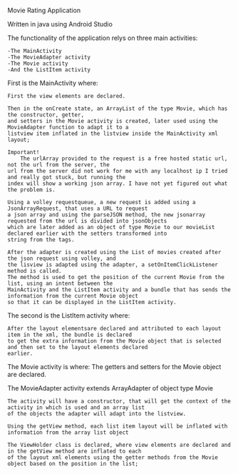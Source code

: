 Movie Rating Application

Written in java using Android Studio

The functionality of the application relys on three main activities:
	
	-The MainActivity
	-The MovieAdapter activity
	-The Movie activity
	-And the ListItem activity
	
First is the MainActivity where:
	
	First the view elements are declared.
	
	Then in the onCreate state, an ArrayList of the type Movie, which has the constructor, getter,
	and setters in the Movie activity is created, later used using the MovieAdapter function to adapt it to a
	listview item inflated in the listview inside the MainActivity xml layout;

	Important!
		The urlArray provided to the request is a free hosted static url, not the url from the server, the
	url from the server did not work for me with any localhost ip I tried and really got stuck, but running the
	index will show a working json array. I have not yet figured out what the problem is.

	Using a volley requestqueue, a new request is added using a JsonArrayRequest, that uses a URL to request
	a json array and using the parseJSON method, the new jsonarray requested from the url is divided into jsonObjects
	which are later added as an object of type Movie to our movieList declared earlier with the setters transformed into
	string from the tags.

	After the adapter is created using the List of movies created after the json request using volley, and 
	the lisview is adapted using the adapter, a setOnItemClickListener method is called.
	The method is used to get the position of the current Movie from the list, using an intent between the
	MainActivity and the ListItem activity and a bundle that has sends the information from the current Movie object
	so that it can be displayed in the ListItem activity.

The second is the ListItem activity where:
	
	After the layout elementsare declared and attributed to each layout item in the xml, the bundle is declared
	to get the extra information from the Movie object that is selected and then set to the layout elements declared
	earlier.

The Movie activity is where:
	The getters and setters for the Movie object are declared.
	
The MovieAdapter activity extends ArrayAdapter of object type Movie
	
	The activity will have a constructor, that will get the context of the activity in which is used and an array list
	of the objects the adapter will adapt into the listview.
	
	Using the getView method, each list item layout will be inflated with information from the array list object
	
	The ViewHolder class is declared, where view elements are declared and in the getView method are inflated to each
	of the layout xml elements using the getter methods from the Movie object based on the position in the list;
